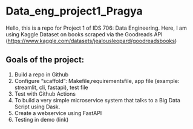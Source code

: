 # Data_eng_project1_Pragya
Hello, this is a repo for Project 1 of IDS 706: Data Engineering. Here, I am using Kaggle Dataset on books scraped via the Goodreads API (https://www.kaggle.com/datasets/jealousleopard/goodreadsbooks)


## Goals of the project:
1. Build a repo in Github
2. Configure “scaffold”: Makefile,requirementsfile, app file (example: streamlit, cli, fastapi), test file
3. Test with Github Actions
4. To build a very simple microservice system that talks to a Big Data Script using Dask. 
5. Create a webservice using FastAPI 
6. Testing in demo (link)

